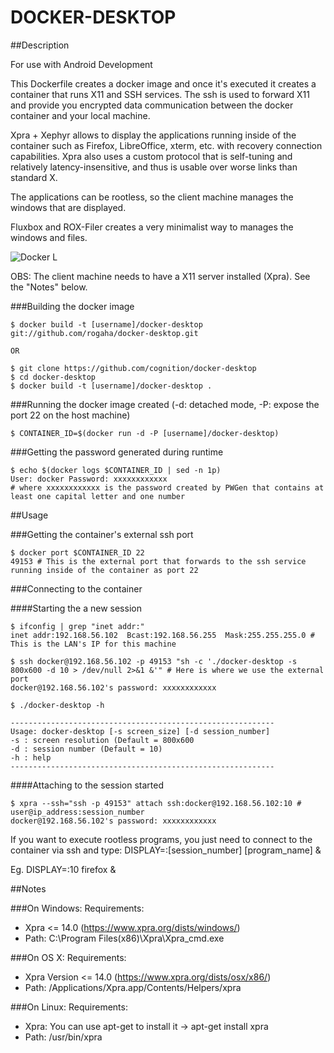 DOCKER-DESKTOP
==============

##Description

For use with Android Development


This Dockerfile creates a docker image and once it's executed it creates a container that runs X11 and SSH services.
The ssh is used to forward X11 and provide you encrypted data communication between the docker container and your local machine.

Xpra + Xephyr allows to display the applications running inside of the container such as Firefox, LibreOffice, xterm, etc. with recovery connection capabilities. Xpra also uses a custom protocol that is self-tuning and relatively latency-insensitive, and thus is usable over worse links than standard X.

The applications can be rootless, so the client machine manages the windows that are displayed.

Fluxbox and ROX-Filer creates a very minimalist way to manages the windows and files. 


![Docker L](image/docker-desktop.png "Docker-Desktop")

OBS: The client machine needs to have a X11 server installed (Xpra). See the "Notes" below. 




###Building the docker image

```
$ docker build -t [username]/docker-desktop git://github.com/rogaha/docker-desktop.git

OR

$ git clone https://github.com/cognition/docker-desktop 
$ cd docker-desktop
$ docker build -t [username]/docker-desktop .
```

###Running the docker image created (-d: detached mode, -P: expose the port 22 on the host machine)

```
$ CONTAINER_ID=$(docker run -d -P [username]/docker-desktop)
```

###Getting the password generated during runtime

```
$ echo $(docker logs $CONTAINER_ID | sed -n 1p)
User: docker Password: xxxxxxxxxxxx
# where xxxxxxxxxxxx is the password created by PWGen that contains at least one capital letter and one number
```

##Usage

###Getting the container's external ssh port 

```
$ docker port $CONTAINER_ID 22
49153 # This is the external port that forwards to the ssh service running inside of the container as port 22
```

###Connecting to the container 

####Starting the a new session 

```
$ ifconfig | grep "inet addr:" 
inet addr:192.168.56.102  Bcast:192.168.56.255  Mask:255.255.255.0 # This is the LAN's IP for this machine

$ ssh docker@192.168.56.102 -p 49153 "sh -c './docker-desktop -s 800x600 -d 10 > /dev/null 2>&1 &'" # Here is where we use the external port
docker@192.168.56.102's password: xxxxxxxxxxxx 

$ ./docker-desktop -h

-----------------------------------------------------------
Usage: docker-desktop [-s screen_size] [-d session_number]
-s : screen resolution (Default = 800x600
-d : session number (Default = 10)
-h : help
-----------------------------------------------------------
```

####Attaching to the session started

```
$ xpra --ssh="ssh -p 49153" attach ssh:docker@192.168.56.102:10 # user@ip_address:session_number
docker@192.168.56.102's password: xxxxxxxxxxxx 

```
If you want to execute rootless programs, you just need to connect to the container via ssh and type: 
DISPLAY=:[session_number] [program_name] & 

Eg. DISPLAY=:10 firefox &

##Notes

###On Windows:
Requirements:
- Xpra <= 14.0 (https://www.xpra.org/dists/windows/)
- Path: C:\Program Files(x86)\Xpra\Xpra_cmd.exe

###On OS X:
Requirements:
- Xpra Version <= 14.0 (https://www.xpra.org/dists/osx/x86/)
- Path: /Applications/Xpra.app/Contents/Helpers/xpra


###On Linux:
Requirements:
- Xpra: You can use apt-get to install it -> apt-get install xpra
- Path: /usr/bin/xpra
